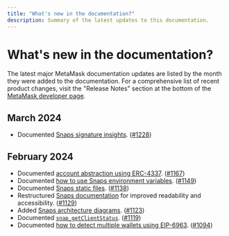 ```yaml
---
title: "What's new in the documentation?"
description: Summary of the latest updates to this documentation.
---
```


# What's new in the documentation?

The latest major MetaMask documentation updates are listed by the month they were added to the documentation. 
For a comprehensive list of recent product changes, visit the "Release Notes" section at the bottom of the [MetaMask developer page](https://metamask.io/developer/).

## March 2024

- Documented [Snaps signature insights](/snaps/features/signature-insights).
  ([#1228](https://github.com/MetaMask/metamask-docs/pull/1228))

## February 2024

- Documented [account abstraction using ERC-4337](/snaps/features/custom-evm-accounts/#account-abstraction-erc-4337). ([#1167](https://github.com/MetaMask/metamask-docs/pull/1167))
- Documented [how to use Snaps environment variables](/snaps/how-to/use-environment-variables). ([#1149](https://github.com/MetaMask/metamask-docs/pull/1149))
- Documented [Snaps static files](/snaps/features/static-files). ([#1138](https://github.com/MetaMask/metamask-docs/pull/1138))
- Restructured [Snaps documentation](/snaps) for improved readability and accessibility. ([#1129](https://github.com/MetaMask/metamask-docs/pull/1129))
- Added [Snaps architecture diagrams](/snaps/learn/about-snaps). ([#1123](https://github.com/MetaMask/metamask-docs/pull/1123))
- Documented [`snap_getClientStatus`](/snaps/reference/snaps-api/#snap_getclientstatus). ([#1119](https://github.com/MetaMask/metamask-docs/pull/1119))
- Documented [how to detect multiple wallets using EIP-6963](/wallet/how-to/connect). ([#1094](https://github.com/MetaMask/metamask-docs/pull/1094))
